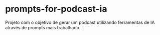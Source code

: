 # prompts-for-podcast-ia
Projeto com o objetivo de gerar um podcast utilizando ferramentas de IA através de prompts mais trabalhado.
